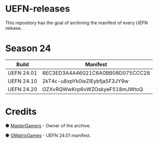 # UEFN-releases
This repository has the goal of archiving the manifest of every UEFN release.

# Season 24
| Build           | Manifest                                 |
| ----------------| ---------------------------------------- |
| UEFN 24.01      | 8EC3ED3A4A46021C6A0BB08D075CCC28         |
| UEFN 24.10      | 2kT4c-u8xpYk0ieZlEybfja5F3JY9w           |
| UEFN 24.20      | OZXvRQWwKrp6vWZOskyeF518mJWtoQ           |

# Credits
● [MasterGamers](https://github.com/Mast3rGamers) - Owner of the archive.

● [GMatrixGames](https://github.com/GMatrixGames) - UEFN 24.01 manifest.

